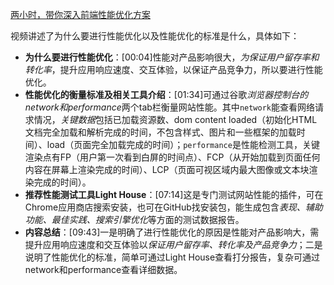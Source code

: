 [两小时，带你深入前端性能优化方案](https://www.bilibili.com/video/BV1GAWDe7E3k/?share_source=copy_web&vd_source=9c1e19a73fa7bd23bb37aa8d7467d862)

视频讲述了为什么要进行性能优化以及性能优化的标准是什么，具体如下：
- **为什么要进行性能优化**：[00:04]性能对产品影响很大，*为保证用户留存率和转化率*，提升应用响应速度、交互体验，以保证产品竞争力，所以要进行性能优化。
- **性能优化的衡量标准及相关工具介绍**：[01:34]可通过谷歌*浏览器控制台的network和performance*两个tab栏衡量网站性能。其中`network`能查看网络请求情况，*关键数据*包括已加载资源数、dom content loaded（初始化HTML文档完全加载和解析完成的时间，不包含样式、图片和一些框架的加载时间）、load（页面完全加载完成的时间）；`performance`是性能检测工具，关键渲染点有FP（用户第一次看到白屏的时间点）、FCP（从开始加载到页面任何内容在屏幕上渲染完成的时间）、LCP（页面可视区域内最大图像或文本块渲染完成的时间）。
- **推荐性能测试工具Light House**：[07:14]这是专门测试网站性能的插件，可在Chrome应用商店搜索安装，也可在GitHub找安装包，能生成包含*表现、辅助功能、最佳实践、搜索引擎优化*等方面的测试数据报告。
- **内容总结**：[09:43]一是明确了进行性能优化的原因是性能对产品影响大，需提升应用响应速度和交互体验以*保证用户留存率、转化率及产品竞争力*；二是说明了性能优化的标准，简单可通过Light House查看打分报告，复杂可通过network和performance查看详细数据。